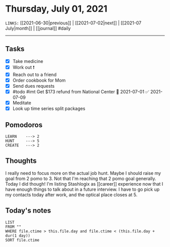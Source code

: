 # Thursday, July 01, 2021
`LINKS:` [[2021-06-30|previous]] | [[2021-07-02|next]] | [[2021-07 July|month]] | [[journal]] 
#daily

---
## Tasks
- [x]  Take medicine
- [x]  Work out ❗️
- [x]  Reach out to a friend
- [x] Order cookbook for Mom
- [x] Send dues requests
- [x] #todo #imt Get $173 refund from National Center 📅 2021-07-01 ✅ 2021-07-09
- [x] Meditate
- [x] Look up time series split packages

## Pomodoros
```
LEARN    ---> 2
HUNT     ---> 5
CREATE   ---> 2
```

## Thoughts
I really need to focus more on the actual job hunt. Maybe I should raise my goal from 2 pomo to 3. Not that I'm reaching that 2 pomo goal generally. Today I did though! I'm listing Stashlogix as [[career]] experience now that I have enough things to talk about in a future interview. I have to go pick up my contacts today after work, and the optical place closes at 5. 

## Today's notes
```dataview
LIST 
FROM ""
WHERE file.ctime > this.file.day and file.ctime < (this.file.day + dur(1 day))
SORT file.ctime
```
